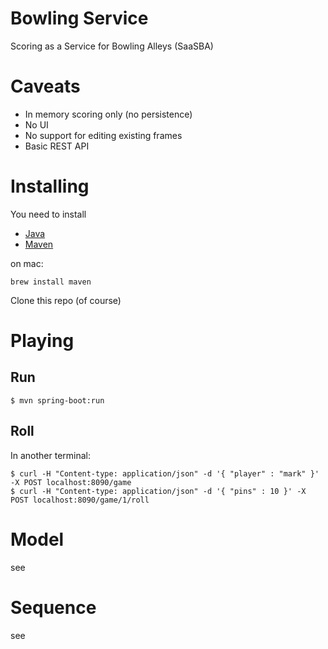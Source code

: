 # Bowling Service

Scoring as a Service for Bowling Alleys  (SaaSBA)

# Caveats

- In memory scoring only (no persistence)
- No UI
- No support for editing existing frames
- Basic REST API

# Installing

You need to install 

- [Java](http://www.oracle.com/technetwork/java/javase/downloads/jdk8-downloads-2133151.html)
- [Maven](https://maven.apache.org/download.cgi)

on mac:

```
brew install maven
```

Clone this repo (of course)

# Playing

## Run
```
$ mvn spring-boot:run
```
## Roll

In another terminal: 
```
$ curl -H "Content-type: application/json" -d '{ "player" : "mark" }' -X POST localhost:8090/game
$ curl -H "Content-type: application/json" -d '{ "pins" : 10 }' -X POST localhost:8090/game/1/roll
```

# Model

see


# Sequence 

see 
